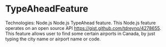 # TypeAheadFeature

Technologies: Node.js
Node.js TypeAhead feature. This Node.js feature operates on an open source API https://gist.github.com/tdreyno/4278655. 
This feature allows user to find some certain airports in Canada, by just typing the city name or airport name or code. 
